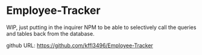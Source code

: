 # Employee-Tracker

WIP, just putting in the inquirer NPM to be able to selectively call the queries and tables back from the database.

github URL: https://github.com/kffl3496/Employee-Tracker
